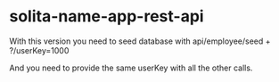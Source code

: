# solita-name-app-rest-api

With this version you need to seed database with api/employee/seed  + ?/userKey=1000

And you need to provide the same userKey with all the other calls.
